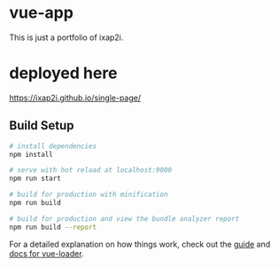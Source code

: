 # vue-app

This is just a portfolio of ixap2i.

# deployed here

https://ixap2i.github.io/single-page/

## Build Setup

``` bash
# install dependencies
npm install

# serve with hot reload at localhost:9000
npm run start

# build for production with minification
npm run build

# build for production and view the bundle analyzer report
npm run build --report
```

For a detailed explanation on how things work, check out the [guide](http://vuejs-templates.github.io/webpack/) and [docs for vue-loader](http://vuejs.github.io/vue-loader).
